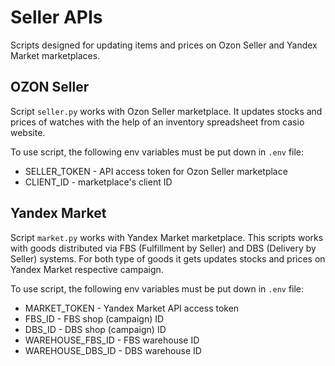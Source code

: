 # Seller APIs

Scripts designed for updating items and prices on Ozon Seller and Yandex Market marketplaces.

## OZON Seller

Script `seller.py` works with Ozon Seller marketplace. It updates stocks and prices of watches with the help of an inventory spreadsheet from casio website.

To use script, the following env variables must be put down in `.env` file:

- SELLER_TOKEN - API access token for Ozon Seller marketplace
- CLIENT_ID - marketplace's client ID

## Yandex Market

Script `market.py` works with Yandex Market marketplace.
This scripts works with goods distributed via FBS (Fulfillment by Seller) and DBS (Delivery by Seller) systems. For both type of goods it gets updates stocks and prices on Yandex Market respective campaign.

To use script, the following env variables must be put down in `.env` file:

- MARKET_TOKEN - Yandex Market API access token
- FBS_ID - FBS shop (campaign) ID
- DBS_ID - DBS shop (campaign) ID
- WAREHOUSE_FBS_ID - FBS warehouse ID
- WAREHOUSE_DBS_ID - DBS warehouse ID
